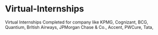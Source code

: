 # Virtual-Internships
Virtual Internships Completed for company like KPMG, Cognizant, BCG, Quantium, BrItish Airways, JPMorgan Chase &amp; Co., Accent, PWCure, Tata, 
